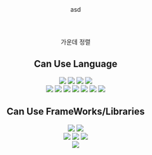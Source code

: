 <header>
  <div align="center">
    asd
  </div>
</header>
<body>
  <div align="center">
    가운데 정렬</br>
    <h2>Can Use Language</h2>
    <img src="https://img.shields.io/badge/html-007396?style=for-the-badge&logo=html5&logoColor=white">
    <img src="https://img.shields.io/badge/css-007396?style=for-the-badge&logo=css3&logoColor=white">
    <img src="https://img.shields.io/badge/JavaScript-007396?style=for-the-badge&logo=javascript&logoColor=white">
    <img src="https://img.shields.io/badge/TypeScript-007396?style=for-the-badge&logo=typescript&logoColor=white">
    </br>
    <img src="https://img.shields.io/badge/C-007396?style=for-the-badge&logo=c&logoColor=white">
    <img src="https://img.shields.io/badge/C++-007396?style=for-the-badge&logo=cplusplus&logoColor=white">
    <img src="https://img.shields.io/badge/C_sharp-007396?style=for-the-badge&logo=csharp&logoColor=white">
    <img src="https://img.shields.io/badge/Python-007396?style=for-the-badge&logo=python&logoColor=white">
    <img src="https://img.shields.io/badge/JAVA-007396?style=for-the-badge&logo=java&logoColor=white">
    <img src="https://img.shields.io/badge/SQL-007396?style=for-the-badge&logo=mysql&logoColor=white">
    <img src="https://img.shields.io/badge/node.js-007396?style=for-the-badge&logo=nodedotjs&logoColor=white">
    </br>
    <h2>Can Use FrameWorks/Libraries</h2>
    <img src="https://img.shields.io/badge/React-007396?style=for-the-badge&logo=React&logoColor=white">
    <img src="https://img.shields.io/badge/Express-007396?style=for-the-badge&logo=express&logoColor=white">
    </br>
    <img src="https://img.shields.io/badge/pytorch-007396?style=for-the-badge&logo=pytorch&logoColor=white">
    <img src="https://img.shields.io/badge/tensorflow-007396?style=for-the-badge&logo=tensorflow&logoColor=white">
    <img src="https://img.shields.io/badge/Socket.io-007396?style=for-the-badge&logo=socketdotio&logoColor=white">
    </br>
    <img src="https://github-readme-stats.vercel.app/api/top-langs/?username=Cupelt&layout=compact">
  </div>
</body>
